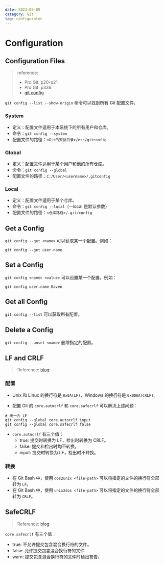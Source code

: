 ```yaml
---
date: 2023-05-09
category: Git
tag: configuraton
---
```


# Configuration

## Configuration Files

> reference:
> - Pro Git: p20-p21
> - Pro Git: p336
> - [git config](https://www.atlassian.com/git/tutorials/setting-up-a-repository/git-config)

`git config --list --show-origin` 命令可以找到所有 Git 配置文件。

### System

- 定义：配置文件适用于本系统下的所有用户和仓库。
- 命令：`git config --system`
- 配置文件的路径：`<Git的安装目录>/etc/gitconfig`

### Global

- 定义：配置文件适用于某个用户和他的所有仓库。
- 命令：`git config --global`
- 配置文件的路径：`C:/User/<username>/.gitconfig`

### Local

- 定义：配置文件适用于某个仓库。
- 命令：`git config --local`（--local 是默认参数）
- 配置文件的路径：`<仓库路径>/.git/config`

## Get a Config

`git config --get <name>` 可以获取某一个配置。例如：

```git
git config --get user.name
```

## Set a Config

`git config <name> <value>` 可以设置某一个配置。例如：

```git
git config user.name Eaven
```

## Get all Config

`git config --list` 可以获取所有配置。

## Delete a Config

`git config --unset <name>` 删除指定的配置。

## LF and CRLF

> Reference: [blog](http://kuanghy.github.io/2017/03/19/git-lf-or-crlf)

### 配置

- Unix 和 Linux 的换行符是 `0x0A(LF)`，Windows 的换行符是 `0x0D0A(CRLF)`。

- 配置 Git 的 `core.autocrlf` 和 `core.safecrlf` 可以解决上述问题：

```git
# 统一为 LF
git config --global core.autocrlf input
git config --global core.safecrlf false
```

- `core.autocrlf` 有三个值：
  - true: 提交时转换为 LF，检出时转换为 CRLF。
  - false: 提交和检出时均不转换。
  - input: 提交时转换为 LF，检出时不转换。

### 转换

- 在 Git Bash 中，使用 `dos2unix <file-path>` 可以将指定的文件的换行符全部转为 `LF`。
- 在 Git Bash 中，使用 `unix2dos <file-path>` 可以将指定的文件的换行符全部转为 `CRLF`。

## SafeCRLF

> Reference: [blog](http://kuanghy.github.io/2017/03/19/git-lf-or-crlf)

`core.safecrlf` 有三个值：
- true: 不允许提交包含混合换行符的文件。
- false: 允许提交包含混合换行符的文件
- warn: 提交包含混合换行符的文件时给出警告。
